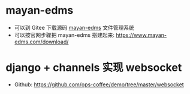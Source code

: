 # mayan-edms

- 可以到 Gitee 下载源码   [mayan-edms](https://gitee.com/mirrors/mayan-edms)  文件管理系统
- 可以按官网步骤把 mayan-edms 搭建起来:   https://www.mayan-edms.com/download/ 



# django + channels 实现 websocket

- Github:   https://github.com/ops-coffee/demo/tree/master/websocket 





